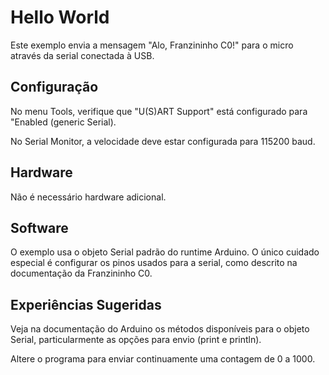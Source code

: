# Hello World

Este exemplo envia a mensagem "Alo, Franzininho C0!" para o micro através da serial conectada à USB.

## Configuração

No menu Tools, verifique que "U(S)ART Support" está configurado para "Enabled (generic Serial).

No Serial Monitor, a velocidade deve estar configurada para 115200 baud.

## Hardware

Não é necessário hardware adicional.

## Software

O exemplo usa o objeto Serial padrão do runtime Arduino. O único cuidado especial é configurar os pinos usados para a serial, como descrito na documentação da Franzininho C0.

## Experiências Sugeridas

Veja na documentação do Arduino os métodos disponíveis para o objeto Serial, particularmente as opções para envio (print e println).

Altere o programa para enviar continuamente uma contagem de 0 a 1000.
